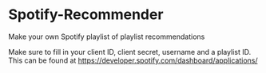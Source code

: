 # Spotify-Recommender
Make your own Spotify playlist of playlist recommendations

Make sure to fill in your client ID, client secret, username and a playlist ID.
This can be found at https://developer.spotify.com/dashboard/applications/

